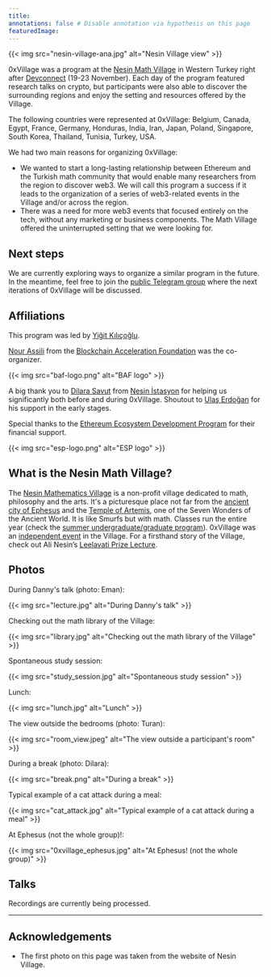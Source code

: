 ```yaml
---
title:
annotations: false # Disable annotation via hypothesis on this page
featuredImage:
---
```


{{< img src="nesin-village-ana.jpg" alt="Nesin Village view" >}}

0xVillage was a program at the [Nesin Math Village](https://nesinkoyleri.org/en/main-page/) in Western Turkey right after [Devconnect](https://devconnect.org) (19-23 November). Each day of the program featured research talks on crypto, but participants were also able to discover the surrounding regions and enjoy the setting and resources offered by the Village.

The following countries were represented at 0xVillage: Belgium, Canada, Egypt, France, Germany, Honduras, India, Iran, Japan, Poland, Singapore, South Korea, Thailand, Tunisia, Turkey, USA.

We had two main reasons for organizing 0xVillage:
* We wanted to start a long-lasting relationship between Ethereum and the Turkish math community that would enable many researchers from the region to discover web3. We will call this program a success if it leads to the organization of a series of web3-related events in the Village and/or across the region.
* There was a need for more web3 events that focused entirely on the tech, without any marketing or business components. The Math Village offered the uninterrupted setting that we were looking for.

## Next steps
We are currently exploring ways to organize a similar program in the future. In the meantime, feel free to join the [public Telegram group](https://t.me/+u6Mfogc8KtI0NWEx) where the next iterations of 0xVillage will be discussed.

## Affiliations

This program was led by [Yiğit Kılıçoğlu](https://yigitkilicoglu.com).

[Nour Assili](https://nourassili.com/) from the [Blockchain Acceleration Foundation](https://www.blockchainacceleration.org/) was the co-organizer.

{{< img src="baf-logo.png" alt="BAF logo" >}}

A big thank you to [Dilara Savut](https://www.holocene-ex.com/dilarasavut) from [Nesin İstasyon](https://en.nesinistasyon.org/) for helping us significantly both before and during 0xVillage. Shoutout to [Ulaş Erdoğan](https://0xulas.eth.limo/) for his support in the early stages.

Special thanks to the [Ethereum Ecosystem Development Program](https://esp.ethereum.foundation/) for their financial support.

{{< img src="esp-logo.png" alt="ESP logo" >}}

## What is the Nesin Math Village?

The [Nesin Mathematics Village](https://nesinkoyleri.org/en/main-page/) is a non-profit village dedicated to math, philosophy and the arts. It's a picturesque place not far from the [ancient city of Ephesus](https://en.wikipedia.org/wiki/Ephesus) and the [Temple of Artemis](https://en.wikipedia.org/wiki/Temple_of_Artemis), one of the Seven Wonders of the Ancient World. It is like Smurfs but with math. Classes run the entire year (check the [summer undergraduate/graduate program](https://nesinkoyleri.org/en/events/2023-nmk-undergraduate-and-graduate-summer-camp/)). 0xVillage was an [independent event](https://nesinkoyleri.org/en/organise-an-event/) in the Village. For a firsthand story of the Village, check out Ali Nesin’s [Leelavati Prize Lecture](https://www.youtube.com/watch?v=XI4RwMmLQHQ).


## Photos

During Danny's talk (photo: Eman):

{{< img src="lecture.jpg" alt="During Danny's talk" >}}

Checking out the math library of the Village:

{{< img src="library.jpg" alt="Checking out the math library of the Village" >}}

Spontaneous study session:

{{< img src="study_session.jpg" alt="Spontaneous study session" >}}

Lunch:

{{< img src="lunch.jpg" alt="Lunch" >}}

The view outside the bedrooms (photo: Turan):

{{< img src="room_view.jpeg" alt="The view outside a participant's room" >}}

During a break (photo: Dilara):

{{< img src="break.png" alt="During a break" >}}

Typical example of a cat attack during a meal:

{{< img src="cat_attack.jpg" alt="Typical example of a cat attack during a meal" >}}

At Ephesus (not the whole group)!:

{{< img src="0xvillage_ephesus.jpg" alt="At Ephesus! (not the whole group)" >}}


## Talks
Recordings are currently being processed.


---

## Acknowledgements
* The first photo on this page was taken from the website of Nesin Village.
